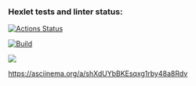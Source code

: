 ### Hexlet tests and linter status:
[![Actions Status](https://github.com/santi15355/java-project-lvl1/workflows/hexlet-check/badge.svg)](https://github.com/santi15355/java-project-lvl1/actions)

[![Build](https://github.com/santi15355/java-project-lvl1/actions/workflows/gradle.yml/badge.svg?branch=main)](https://github.com/santi15355/java-project-lvl1/actions/workflows/gradle.yml)

<a href="https://codeclimate.com/github/santi15355/java-project-lvl1/maintainability"><img src="https://api.codeclimate.com/v1/badges/a99a88d28ad37a79dbf6/maintainability" /></a>

https://asciinema.org/a/shXdUYbBKEsqxg1rby48a8Rdv
